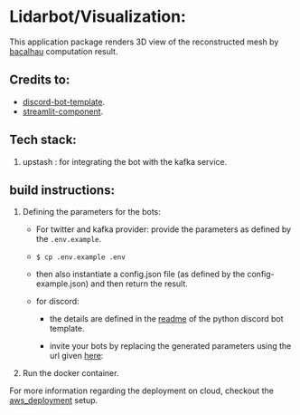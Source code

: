 # Lidarbot/Visualization:

This application package renders 3D view of the reconstructed mesh by [bacalhau](../bacalau/) computation result.

## Credits to:
- [discord-bot-template](https://github.com/kkrypt0nn/Python-Discord-Bot-Template). 
- [streamlit-component](https://github.com/streamlit/component-template).

## Tech stack:
1. upstash : for integrating the bot with the kafka service.

## build instructions:
1.  Defining the parameters for the bots:
    - For twitter and kafka provider: provide the parameters as defined by the `.env.example`.
    - `$ cp .env.example .env`
    - then also instantiate a config.json file (as defined by the config-example.json) and then return the result.

    - for discord:
        - the details are defined in the [readme](https://github.com/kkrypt0nn/Python-Discord-Bot-Template/blob/main/README.md) of the python discord bot template.
        
        - invite your bots by replacing the generated parameters using the url given [here](https://discord.com/oauth2/authorize?&client_id=1138054674696650842&scope=bot+applications.commands&permissions=2048):  




2. Run the docker container.


For more information regarding the deployment on cloud, checkout the [aws_deployment](../aws_deployment/) setup.
